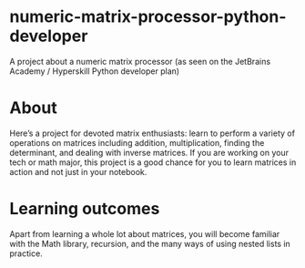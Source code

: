# numeric-matrix-processor-python-developer
A project about a numeric matrix processor (as seen on the JetBrains Academy / Hyperskill Python developer plan)

# About
Here’s a project for devoted matrix enthusiasts: learn to perform a variety of operations on matrices including addition, multiplication, finding the determinant, and dealing with inverse matrices. If you are working on your tech or math major, this project is a good chance for you to learn matrices in action and not just in your notebook.

# Learning outcomes
Apart from learning a whole lot about matrices, you will become familiar with the Math library, recursion, and the many ways of using nested lists in practice.